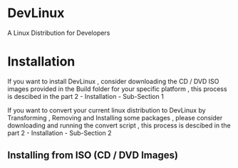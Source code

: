 # DevLinux
A Linux Distribution for Developers

# Installation

If you want to install DevLinux , consider downloading the CD / DVD ISO images provided in the Build folder for your specific platform , this process is descibed in the part 2 - Installation - Sub-Section 1

If you want to convert your current linux distribution to DevLinux by Transforming , Removing and Installing some packages , please consider downloading and running the convert script , this process is descibed in the part 2 - Installation - Sub-Section 2

## Installing from ISO (CD / DVD Images)
